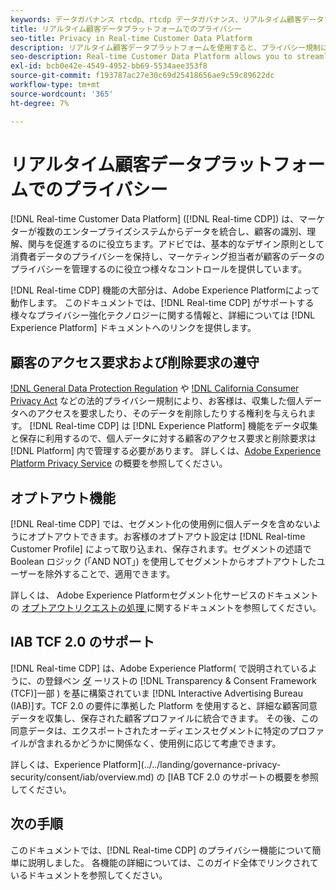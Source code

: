 ```yaml
---
keywords: データガバナンス rtcdp、rtcdp データガバナンス、リアルタイム顧客データプロファイルデータガバナンス、プライバシー rtcdp、rtcdp プライバシー
title: リアルタイム顧客データプラットフォームでのプライバシー
seo-title: Privacy in Real-time Customer Data Platform
description: リアルタイム顧客データプラットフォームを使用すると、プライバシー規制に準拠したデータ操作を維持するプロセスを合理化できます。
seo-description: Real-time Customer Data Platform allows you to streamline the process of keeping your data operations compliant with privacy regulations.
exl-id: bcb0e42e-4549-4952-bb69-5534aee353f8
source-git-commit: f193787ac27e30c69d25418656ae9c59c89622dc
workflow-type: tm+mt
source-wordcount: '365'
ht-degree: 7%

---
```


# リアルタイム顧客データプラットフォームでのプライバシー

[!DNL Real-time Customer Data Platform] ([!DNL Real-time CDP]) は、マーケターが複数のエンタープライズシステムからデータを統合し、顧客の識別、理解、関与を促進するのに役立ちます。アドビでは、基本的なデザイン原則として消費者データのプライバシーを保持し、マーケティング担当者が顧客のデータのプライバシーを管理するのに役立つ様々なコントロールを提供しています。

[!DNL Real-time CDP] 機能の大部分は、Adobe Experience Platformによって動作します。 このドキュメントでは、[!DNL Real-time CDP] がサポートする様々なプライバシー強化テクノロジーに関する情報と、詳細については [!DNL Experience Platform] ドキュメントへのリンクを提供します。

## 顧客のアクセス要求および削除要求の遵守

[!DNL General Data Protection Regulation](GDPR) や [!DNL California Consumer Privacy Act](CCPA) などの法的プライバシー規制により、お客様は、収集した個人データへのアクセスを要求したり、そのデータを削除したりする権利を与えられます。 [!DNL Real-time CDP] は [!DNL Experience Platform] 機能をデータ収集と保存に利用するので、個人データに対する顧客のアクセス要求と削除要求は [!DNL Platform] 内で管理する必要があります。 詳しくは、[Adobe Experience Platform Privacy Service](../../privacy-service/home.md) の概要を参照してください。

## オプトアウト機能

[!DNL Real-time CDP] では、セグメント化の使用例に個人データを含めないようにオプトアウトできます。お客様のオプトアウト設定は [!DNL Real-time Customer Profile] によって取り込まれ、保存されます。セグメントの述語で Boolean ロジック (「AND NOT」) を使用してセグメントからオプトアウトしたユーザーを除外することで、適用できます。

詳しくは、 Adobe Experience Platformセグメント化サービスのドキュメントの [ オプトアウトリクエストの処理 ](../../segmentation/consents.md) に関するドキュメントを参照してください。

## IAB TCF 2.0 のサポート

[!DNL Real-time CDP] は、Adobe Experience Platform( で説明されているように、の登録ベン [ダ](https://iabeurope.eu/vendor-list-tcf-v2-0/) ーリストの [!DNL Transparency & Consent Framework (TCF)]一部 ) を基に構築されていま [!DNL Interactive Advertising Bureau (IAB)]す。TCF 2.0 の要件に準拠した Platform を使用すると、詳細な顧客同意データを収集し、保存された顧客プロファイルに統合できます。 その後、この同意データは、エクスポートされたオーディエンスセグメントに特定のプロファイルが含まれるかどうかに関係なく、使用例に応じて考慮できます。

詳しくは、Experience Platform](../../landing/governance-privacy-security/consent/iab/overview.md) の [IAB TCF 2.0 のサポートの概要を参照してください。

## 次の手順

このドキュメントでは、[!DNL Real-time CDP] のプライバシー機能について簡単に説明しました。 各機能の詳細については、このガイド全体でリンクされているドキュメントを参照してください。
